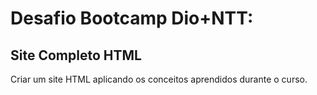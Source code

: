 # Desafio Bootcamp Dio+NTT:
## Site Completo HTML
<p>Criar um site HTML aplicando os conceitos aprendidos durante o curso.</p>
